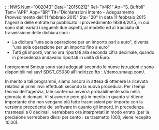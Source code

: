  :  : NWS Num="002043" Date="20150212" Rel="V4R1" Atr="S. Buffoli" Tem="APP" App="BR" Tit="Dichiarazioni Intento - Adeguamento Provvedimento dell'11 febbraio 2015" Sts="20"
In data 11 febbraio 2015 l'agenzia delle entrate ha pubblicato il provvedimento 19388/2015, in cui
sono stati variati i seguenti due aspetti, al modello ed al tracciato di trasmissione delle dichiarazioni : 

-  La dicitura "una sola operazione per un importo pari a euro", diventa "una sola operazione per un
importo fino a euro"
-  Tutti gli importi, vanno ora riportati alla seconda cifra decimale, quando in precedenza andavano
riportati in unità di Euro.

I programmi Smeup sono stati adeguati secondo le nuove istruzioni e sono disponibili nel savf SDST_C5030 all'indirizzo ftp : //demo.smeup.com/.

In merito a tali programmi, siamo ancora in attesa di ottenere la ricevuta relativa ai primi invii
effettuati secondo la nuova procedura. Per i tempi tecnici dell'agenzia, tale conferma avverrà probabilmente solo nella giornata di domani.
Vi si avverte però già in merito in quanto si ritiene importante che non vengano più fatte trasmissioni per importo con la versione precedente del software in quanto gli importi, in precedenza trasmessi a 0 decimali, verrebbero ora interpretati in modo errato (per la precisione verrebbero divisi per cento :  se trasmetto 1000, viene recepito 10,00).
